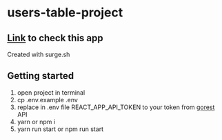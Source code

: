 # users-table-project

## **[Link](http://users-table.surge.sh/) to check this app**

Created with surge.sh

## **Getting started**

1. open project in terminal
2. cp .env.example .env
3. replace in .env file REACT_APP_API_TOKEN to your token from [gorest](https://gorest.co.in/) API
4. yarn or npm i
5. yarn run start or npm run start
